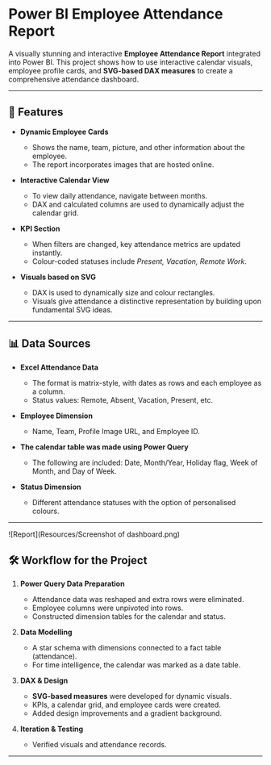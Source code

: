 # Power BI Employee Attendance Report

A visually stunning and interactive **Employee Attendance Report** integrated into Power BI.
This project shows how to use interactive calendar visuals, employee profile cards, and **SVG-based DAX measures** to create a comprehensive attendance dashboard.

 
---

## 🚀 Features

- **Dynamic Employee Cards**
  - Shows the name, team, picture, and other information about the employee.
  - The report incorporates images that are hosted online.

- **Interactive Calendar View**
  - To view daily attendance, navigate between months.
  - DAX and calculated columns are used to dynamically adjust the calendar grid.

- **KPI Section**
  - When filters are changed, key attendance metrics are updated instantly.
  - Colour-coded statuses include *Present, Vacation, Remote Work*.

- **Visuals based on SVG**  
  - DAX is used to dynamically size and colour rectangles.
  - Visuals give attendance a distinctive representation by building upon fundamental SVG ideas.

---

## 📊 Data Sources  

- **Excel Attendance Data**
  - The format is matrix-style, with dates as rows and each employee as a column.
  - Status values: Remote, Absent, Vacation, Present, etc.  

- **Employee Dimension**
  - Name, Team, Profile Image URL, and Employee ID.

- **The calendar table was made using Power Query**
  - The following are included: Date, Month/Year, Holiday flag, Week of Month, and Day of Week.

- **Status Dimension** 
  - Different attendance statuses with the option of personalised colours.

---

![Report](Resources/Screenshot of dashboard.png)

## 🛠️ Workflow for the Project  

1. **Power Query Data Preparation**  
   - Attendance data was reshaped and extra rows were eliminated.
   - Employee columns were unpivoted into rows.
   - Constructed dimension tables for the calendar and status.

2. **Data Modelling** 
   - A star schema with dimensions connected to a fact table (attendance).
   - For time intelligence, the calendar was marked as a date table.  

3. **DAX & Design**  
   - **SVG-based measures** were developed for dynamic visuals.
   - KPIs, a calendar grid, and employee cards were created.  
   - Added design improvements and a gradient background.  

4. **Iteration & Testing**  
   - Verified visuals and attendance records.    

---
